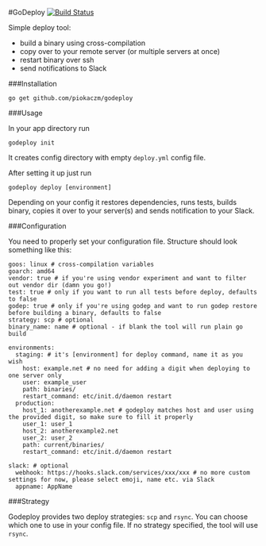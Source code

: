 #GoDeploy
[![Build Status](https://travis-ci.org/piokaczm/godeploy.svg?branch=master)](https://travis-ci.org/piokaczm/godeploy)

Simple deploy tool:
- build a binary using cross-compilation
- copy over to your remote server (or multiple servers at once)
- restart binary over ssh
- send notifications to Slack

###Installation

```
go get github.com/piokaczm/godeploy
```

###Usage

In your app directory run

```
godeploy init
```

It creates config directory with empty `deploy.yml` config file.

After setting it up just run

```
godeploy deploy [environment]
```

Depending on your config it restores dependencies, runs tests, builds binary, copies it over to your server(s) and sends notification to your Slack.

###Configuration

You need to properly set your configuration file. Structure should look something like this:

```
goos: linux # cross-compilation variables
goarch: amd64
vendor: true # if you're using vendor experiment and want to filter out vendor dir (damn you go!)
test: true # only if you want to run all tests before deploy, defaults to false
godep: true # only if you're using godep and want to run godep restore before building a binary, defaults to false
strategy: scp # optional
binary_name: name # optional - if blank the tool will run plain go build

environments:
  staging: # it's [environment] for deploy command, name it as you wish
    host: example.net # no need for adding a digit when deploying to one server only
    user: example_user
    path: binaries/
    restart_command: etc/init.d/daemon restart
  production:
    host_1: anotherexample.net # godeploy matches host and user using the provided digit, so make sure to fill it properly
    user_1: user_1
    host_2: anotherexample2.net
    user_2: user_2
    path: current/binaries/
    restart_command: etc/init.d/daemon restart

slack: # optional
  webhook: https://hooks.slack.com/services/xxx/xxx # no more custom settings for now, please select emoji, name etc. via Slack
  appname: AppName
```

###Strategy

Godeploy provides two deploy strategies: `scp` and `rsync`.
You can choose which one to use in your config file. If no strategy specified, the tool will use `rsync`.
